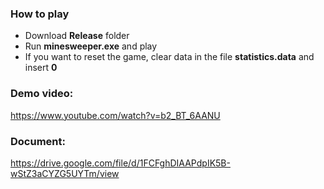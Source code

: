 ### How to play

- Download **Release** folder
- Run **minesweeper.exe** and play
- If you want to reset the game, clear data in the file **statistics.data** and insert **0**

### Demo video:
https://www.youtube.com/watch?v=b2_BT_6AANU

### Document:
https://drive.google.com/file/d/1FCFghDIAAPdpIK5B-wStZ3aCYZG5UYTm/view
